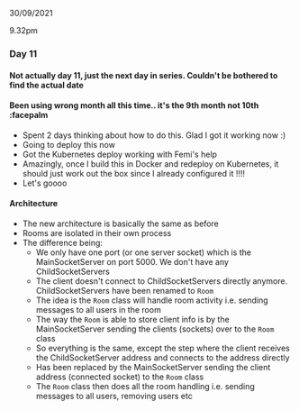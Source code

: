 30/09/2021

9.32pm

### Day 11

#### Not actually day 11, just the next day in series. Couldn't be bothered to find the actual date
#### Been using wrong month all this time.. it's the 9th month not 10th :facepalm

- Spent 2 days thinking about how to do this. Glad I got it working now :)
- Going to deploy this now
- Got the Kubernetes deploy working with Femi's help
- Amazingly, once I build this in Docker and redeploy on Kubernetes, it should just work out the box since I already configured it !!!!
- Let's goooo

#### Architecture
- The new architecture is basically the same as before
- Rooms are isolated in their own process
- The difference being:
    - We only have one port (or one server socket) which is the MainSocketServer on port 5000. We don't have any ChildSocketServers
    - The client doesn't connect to ChildSocketServers directly anymore. ChildSocketServers have been renamed to `Room`
    - The idea is the `Room` class will handle room activity i.e. sending messages to all users in the room
    - The way the `Room` is able to store client info is by the MainSocketServer sending the clients (sockets) over to the `Room` class
    - So everything is the same, except the step where the client receives the ChildSocketServer address and connects to the address directly
    - Has been replaced by the MainSocketServer sending the client address (connected socket) to the `Room` class
    - The `Room` class then does all the room handling i.e. sending messages to all users, removing users etc

    